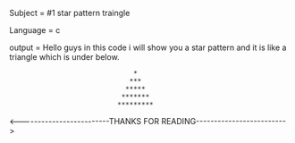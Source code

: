 Subject = #1 star pattern traingle

Language = c

output = Hello guys in this code i will show you a star pattern and it is like a triangle which is under below.

                                   *
                                  ***
                                 *****
                                *******
                               *********
                               
<-------------------------THANKS FOR READING------------------------->

